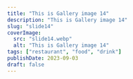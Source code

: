```yaml
---
title: "This is Gallery image 14"
description: "This is Gallery image 14"
slug: "slide14"
coverImage:
  src: "slide14.webp"
  alt: "This is Gallery image 14"
tags: ["restaurant", "food", "drink"]
publishDate: 2023-09-03
draft: false
---
```


